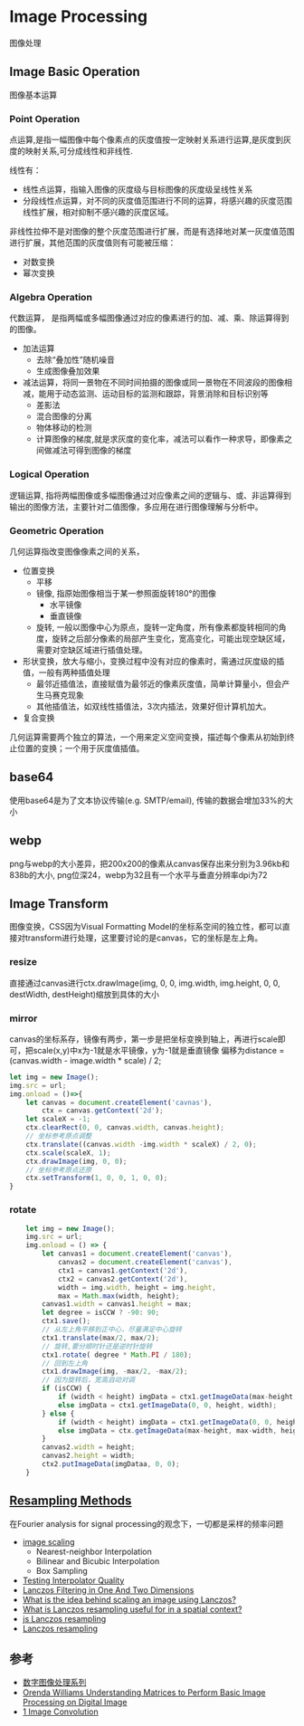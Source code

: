 # Image Processing

图像处理

## Image Basic Operation
图像基本运算

### Point Operation
点运算,是指一幅图像中每个像素点的灰度值按一定映射关系进行运算,是灰度到灰度的映射关系,可分成线性和非线性.

线性有：
- 线性点运算，指输入图像的灰度级与目标图像的灰度级呈线性关系
- 分段线性点运算，对不同的灰度值范围进行不同的运算，将感兴趣的灰度范围线性扩展，相对抑制不感兴趣的灰度区域。

非线性拉伸不是对图像的整个灰度范围进行扩展，而是有选择地对某一灰度值范围进行扩展，其他范围的灰度值则有可能被压缩：

- 对数变换
- 幂次变换

### Algebra Operation

代数运算， 是指两幅或多幅图像通过对应的像素进行的加、减、乘、除运算得到的图像。

- 加法运算
    - 去除“叠加性”随机噪音
    - 生成图像叠加效果
- 减法运算，将同一景物在不同时间拍摄的图像或同一景物在不同波段的图像相减，能用于动态监测、运动目标的监测和跟踪，背景消除和目标识别等
    - 差影法
    - 混合图像的分离
    - 物体移动的检测
    - 计算图像的梯度,就是求灰度的变化率，减法可以看作一种求导，即像素之间做减法可得到图像的梯度

### Logical Operation

逻辑运算, 指将两幅图像或多幅图像通过对应像素之间的逻辑与、或、非运算得到输出的图像方法，主要针对二值图像，多应用在进行图像理解与分析中。

### Geometric Operation

几何运算指改变图像像素之间的关系，

- 位置变换
    - 平移
    - 镜像, 指原始图像相当于某一参照面旋转180°的图像
        - 水平镜像
        - 垂直镜像
    - 旋转, 一般以图像中心为原点，旋转一定角度，所有像素都旋转相同的角度，旋转之后部分像素的局部产生变化，宽高变化，可能出现空缺区域，需要对空缺区域进行插值处理。
- 形状变换，放大与缩小，变换过程中没有对应的像素时，需通过灰度级的插值，一般有两种插值处理
    - 最邻近插值法，直接赋值为最邻近的像素灰度值，简单计算量小，但会产生马赛克现象
    - 其他插值法，如双线性插值法，3次内插法，效果好但计算机加大。
- 复合变换

几何运算需要两个独立的算法，一个用来定义空间变换，描述每个像素从初始到终止位置的变换；一个用于灰度值插值。




## base64
使用base64是为了文本协议传输(e.g. SMTP/email), 传输的数据会增加33%的大小

## webp
png与webp的大小差异，把200x200的像素从canvas保存出来分别为3.96kb和838b的大小,
png位深24，webp为32且有一个水平与垂直分辨率dpi为72

## Image Transform

图像变换，CSS因为Visual Formatting Model的坐标系空间的独立性，都可以直接对transform进行处理，这里要讨论的是canvas，它的坐标是左上角。


### resize

直接通过canvas进行ctx.drawImage(img, 0, 0, img.width, img.height, 0, 0, destWidth, destHeight)缩放到具体的大小

### mirror
canvas的坐标系存，镜像有两步，第一步是把坐标变换到轴上，再进行scale即可，把scale(x,y)中x为-1就是水平镜像，y为-1就是垂直镜像
偏移为distance = (canvas.width - image.width * scale) / 2;
```javascript
let img = new Image();
img.src = url;
img.onload = ()=>{
    let canvas = document.createElement('cavnas'),
        ctx = canvas.getContext('2d');
    let scaleX = -1;
    ctx.clearRect(0, 0, canvas.width, canvas.height);
    // 坐标参考原点调整
    ctx.translate((canvas.width -img.width * scaleX) / 2, 0);
    ctx.scale(scaleX, 1);
    ctx.drawImage(img, 0, 0);
    // 坐标参考原点还原
    ctx.setTransform(1, 0, 0, 1, 0, 0); 
}
```

### rotate

```javascript
    let img = new Image();
    img.src = url;
    img.onload = () => {
        let canvas1 = document.createElement('canvas'),
            canvas2 = document.createElement('canvas'),
            ctx1 = canvas1.getContext('2d'),
            ctx2 = canvas2.getContext('2d'),
            width = img.width, height = img.height,
            max = Math.max(width, height);
        canvas1.width = canvas1.height = max;
        let degree = isCCW ? -90: 90;
        ctx1.save();
        // 从左上角平移到正中心，尽量满足中心旋转
        ctx1.translate(max/2, max/2);
        // 旋转,要分顺时针还是逆时针旋转
        ctx1.rotate( degree * Math.PI / 180);
        // 回到左上角
        ctx1.drawImage(img, -max/2, -max/2);
        // 因为旋转后，宽高自动对调
        if (isCCW) {
            if (width < height) imgData = ctx1.getImageData(max-height, max-width, height, width);
            else imgData = ctx1.getImageData(0, 0, height, width);
        } else {
            if (width < height) imgData = ctx1.getImageData(0, 0, height, width);
            else imgData = ctx.getImageData(max-height, max-width, height, width);
        }
        canvas2.width = height;
        canvas2.height = width;
        ctx2.putImageData(imgDataa, 0, 0);
    }
```


## [Resampling Methods](https://www.microimages.com/documentation/TechGuides/77resampling.pdf)

在Fourier analysis for signal processing的观念下，一切都是采样的频率问题

- [image scaling](https://renderpool.net/blog/image-scaling/)
    - Nearest-neighbor Interpolation 
    - Bilinear and Bicubic Interpolation
    - Box Sampling
- [Testing Interpolator Quality](https://www.panotools.org/dersch/interpolator/interpolator.html)
- [Lanczos Filtering in One And Two Dimensions](https://icess.eri.ucsb.edu/gem/Duchon_1979_JAM_Lanczos.pdf)
- [What is the idea behind scaling an image using Lanczos?](https://stackoverflow.com/questions/1854146/what-is-the-idea-behind-scaling-an-image-using-lanczos)
- [What is Lanczos resampling useful for in a spatial context?](https://gis.stackexchange.com/questions/10931/what-is-lanczos-resampling-useful-for-in-a-spatial-context)
- [js Lanczos resampling](https://ytiurin.github.io/downscale/)
- [Lanczos resampling](https://handwiki.org/wiki/Lanczos_resampling)


## 参考

- [数字图像处理系列](https://zhuanlan.zhihu.com/digital-image-processing)
- [Orenda Williams Understanding Matrices to Perform Basic Image Processing on Digital Image](https://www.math.utah.edu/~gustafso/s2016/2270/published-projects-2016/williamsOrenda-matrix-operations-digital-images.pdf)
- [1 Image Convolution](https://web.pdx.edu/~jduh/courses/Archive/geog481w07/Students/Ludwig_ImageConvolution.pdf)